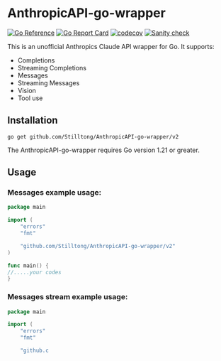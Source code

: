 # AnthropicAPI-go-wrapper

[![Go Reference](https://pkg.go.dev/badge/github.com/Stilltong/AnthropicAPI-go-wrapper/v2.svg)](https://pkg.go.dev/github.com/Stilltong/AnthropicAPI-go-wrapper/v2)
[![Go Report Card](https://goreportcard.com/badge/github.com/Stilltong/AnthropicAPI-go-wrapper/v2)](https://goreportcard.com/report/github.com/Stilltong/AnthropicAPI-go-wrapper/v2)
[![codecov](https://codecov.io/gh/Stilltong/AnthropicAPI-go-wrapper/graph/badge.svg?token=O6JSAOZORX)](https://codecov.io/gh/Stilltong/AnthropicAPI-go-wrapper)
[![Sanity check](https://github.com/Stilltong/AnthropicAPI-go-wrapper/actions/workflows/pr.yml/badge.svg)](https://github.com/Stilltong/AnthropicAPI-go-wrapper/actions/workflows/pr.yml)

This is an unofficial Anthropics Claude API wrapper for Go. It supports:

- Completions
- Streaming Completions
- Messages
- Streaming Messages
- Vision
- Tool use

## Installation

```
go get github.com/Stilltong/AnthropicAPI-go-wrapper/v2
```

The AnthropicAPI-go-wrapper requires Go version 1.21 or greater.

## Usage

### Messages example usage:

```go
package main

import (
	"errors"
	"fmt"

	"github.com/Stilltong/AnthropicAPI-go-wrapper/v2"
)

func main() {	
//.....your codes
}
```

### Messages stream example usage:

```go
package main

import (
	"errors"
	"fmt"

	"github.c